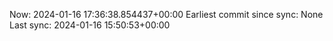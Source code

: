 Now: 2024-01-16 17:36:38.854437+00:00 Earliest commit since sync: None Last sync: 2024-01-16 15:50:53+00:00
